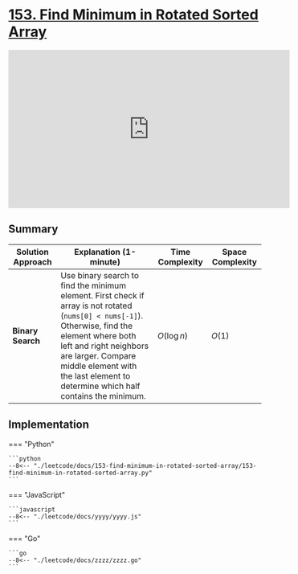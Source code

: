 # [153. Find Minimum in Rotated Sorted Array](https://leetcode.com/problems/find-minimum-in-rotated-sorted-array/)

<iframe width="560" height="315" src="https://www.youtube.com/embed/nIVW4P8b1VA?si=asmjDXFMWdE1HlYC" title="YouTube video player" frameborder="0" allow="accelerometer; autoplay; clipboard-write; encrypted-media; gyroscope; picture-in-picture; web-share" referrerpolicy="strict-origin-when-cross-origin" allowfullscreen></iframe>


## Summary

| **Solution Approach** | **Explanation (1-minute)** | **Time Complexity** | **Space Complexity** |
| --------------------- | -------------------------- | ------------------- | -------------------- |
| **Binary Search**     | Use binary search to find the minimum element. First check if array is not rotated (`nums[0] < nums[-1]`). Otherwise, find the element where both left and right neighbors are larger. Compare middle element with the last element to determine which half contains the minimum. | $O(\log n)$ | $O(1)$ |


## Implementation

=== "Python"

    ```python
    --8<-- "./leetcode/docs/153-find-minimum-in-rotated-sorted-array/153-find-minimum-in-rotated-sorted-array.py"
    ```

=== "JavaScript"

    ```javascript
    --8<-- "./leetcode/docs/yyyy/yyyy.js"
    ```

=== "Go"

    ```go
    --8<-- "./leetcode/docs/zzzz/zzzz.go"
    ```
